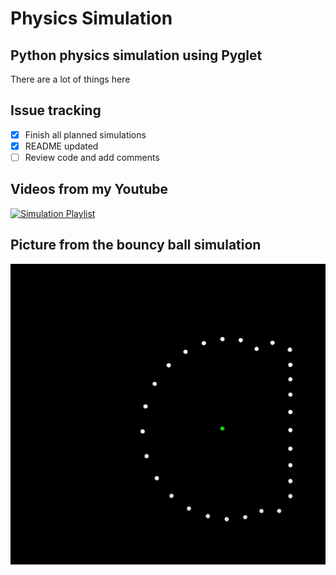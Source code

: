 Physics Simulation
====================

Python physics simulation using Pyglet
---------------------

There are a lot of things here

## Issue tracking
- [x] Finish all planned simulations
- [x] README updated
- [ ] Review code and add comments

## Videos from my Youtube
[![Simulation Playlist](https://img.youtube.com/vi/c6C5OcRrDyM/hqdefault.jpg)](https://www.youtube.com/watch?v=c6C5OcRrDyM&list=PLLcWRJo9FvtKLLHpNQz2Ypgaz4o8fyIxW "Simulation Playlist")

## Picture from the bouncy ball simulation
![bouncy ball](ball_squish.png)

